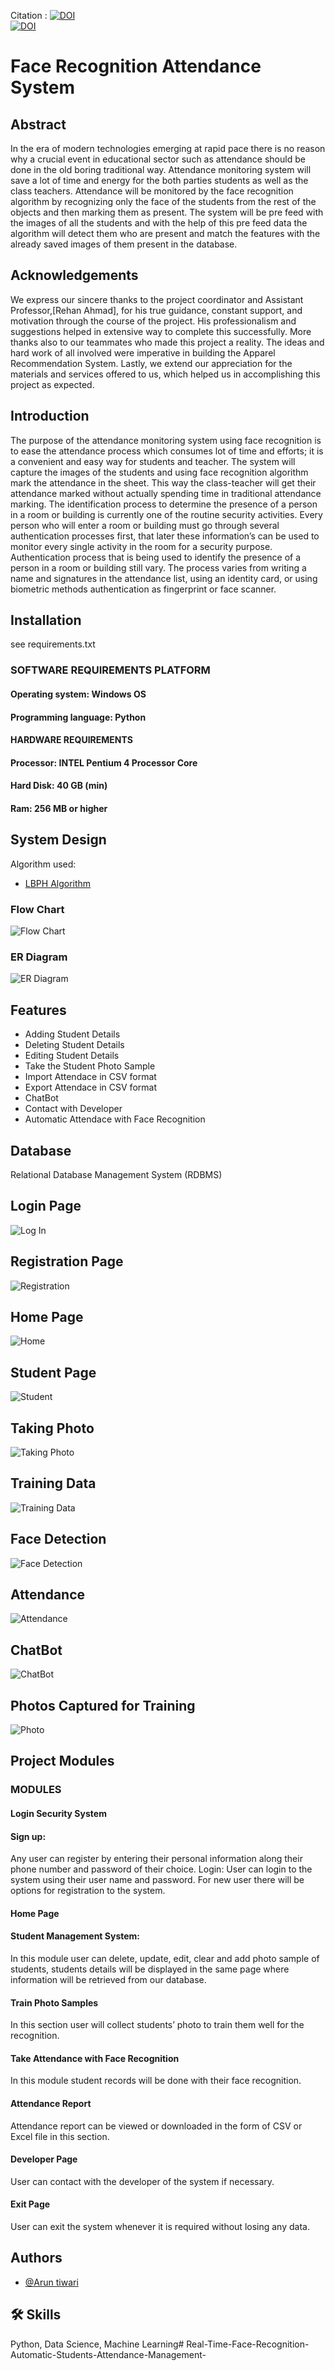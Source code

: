 Citation : [![DOI](https://doi.org/10.22214/ijraset.2025.70984)](https://doi.org/10.22214/ijraset.2025.70984)
           <br>
           [![DOI]( https://www.doi.org/10.56726/IRJMETS65781 )]( https://www.doi.org/10.56726/IRJMETS65781 )
                   

# Face Recognition Attendance System





## Abstract
In the era of modern technologies emerging at rapid pace there is no reason why a crucial event in educational sector such as attendance should be done in the old boring traditional way.
Attendance monitoring system will save a lot of time and energy for the both parties students as well as the class teachers. Attendance will be monitored by the face recognition algorithm by recognizing only the face of the students from the rest of the objects and then marking them as present. The system will be pre feed with the images of all the students and with the help of this pre feed data the algorithm will detect them who are present and match the features with the already saved images of them present in the database.
## Acknowledgements

We express our sincere thanks to the project coordinator and Assistant Professor,[Rehan Ahmad], for his true guidance, constant support, and motivation through the course of the project. His professionalism and suggestions helped in extensive way to complete this successfully. More thanks also to our teammates who made this project a reality. The ideas and hard work of all involved were imperative in building the Apparel Recommendation System. Lastly, we extend our appreciation for the materials and services offered to us, which helped us in accomplishing this project as expected.

## Introduction

The purpose of the attendance monitoring system using face recognition is to ease the attendance process which consumes lot of time and efforts; it is a convenient and easy way for students and teacher. The system will capture the images of the students and using face recognition algorithm mark the attendance in the sheet. This way the class-teacher will get their attendance marked without actually spending time in traditional attendance marking.
The identification process to determine the presence of a person in a room or building is currently one of the routine security activities. Every person who will enter a room or building must go through several authentication processes first, that later these information’s can be used to monitor every single activity in the room for a security purpose. Authentication process that is being used to identify the presence of a person in a room or building still vary. The process varies from writing a name and signatures in the attendance list, using an identity card, or using biometric methods authentication as fingerprint or face scanner.

## Installation

  see requirements.txt

  

### SOFTWARE REQUIREMENTS PLATFORM

#### Operating system: Windows OS

#### Programming language: Python

#### HARDWARE REQUIREMENTS

#### Processor: INTEL Pentium 4 Processor Core
#### Hard Disk: 40 GB (min)
#### Ram: 256 MB or higher


## System Design

Algorithm used:

- [LBPH Algorithm](https://towardsdatascience.com/face-recognition-how-lbph-works-90ec258c3d6b)
 
### Flow Chart


![Flow Chart](https://github.com/aruntiwari-dev/Real-Time-Face-Recognition-Automatic-Students-Attendance-Management-/blob/35658ccb773605d7e494775c297d3fddb64698ec/Flow%20chart%20Final.png)

### ER Diagram
![ER Diagram](https://github.com/aruntiwari-dev/Real-Time-Face-Recognition-Automatic-Students-Attendance-Management-/blob/1058818f40996793a5f8c0e1590c27ae23b2d5d6/ER%20Diagram.png)

## Features

- Adding Student Details
- Deleting Student Details
- Editing Student Details
- Take the Student Photo Sample
- Import Attendace in CSV format
- Export Attendace in CSV format
- ChatBot
- Contact with Developer
- Automatic Attendace with Face Recognition


## Database

Relational Database Management System (RDBMS)


## Login Page

![Log In](https://github.com/aruntiwari-dev/Real-Time-Face-Recognition-Automatic-Students-Attendance-Management-/blob/1058818f40996793a5f8c0e1590c27ae23b2d5d6/Screenshots%20Outputs/Log%20in%20page.png)

## Registration Page

![Registration](https://github.com/aruntiwari-dev/Real-Time-Face-Recognition-Automatic-Students-Attendance-Management-/blob/1058818f40996793a5f8c0e1590c27ae23b2d5d6/Screenshots%20Outputs/Register%20page.png)

## Home Page 

![Home](https://github.com/aruntiwari-dev/Real-Time-Face-Recognition-Automatic-Students-Attendance-Management-/blob/1058818f40996793a5f8c0e1590c27ae23b2d5d6/Screenshots%20Outputs/Home%20page.png)

## Student Page

![Student](https://github.com/aruntiwari-dev/Real-Time-Face-Recognition-Automatic-Students-Attendance-Management-/blob/1058818f40996793a5f8c0e1590c27ae23b2d5d6/Screenshots%20Outputs/Student%20page.png)

## Taking Photo

![Taking Photo](https://github.com/aruntiwari-dev/Real-Time-Face-Recognition-Automatic-Students-Attendance-Management-/blob/25882a945d85264a5eb5075b535b985be3365e99/Screenshots%20Outputs/Taking%20photo.png)

## Training Data

![Training Data](https://github.com/aruntiwari-dev/Real-Time-Face-Recognition-Automatic-Students-Attendance-Management-/blob/1058818f40996793a5f8c0e1590c27ae23b2d5d6/Screenshots%20Outputs/Train%20Data.png)

## Face Detection

![Face Detection](https://github.com/aruntiwari-dev/Real-Time-Face-Recognition-Automatic-Students-Attendance-Management-/blob/1058818f40996793a5f8c0e1590c27ae23b2d5d6/Screenshots%20Outputs/Face%20Recognition.png)

## Attendance

![Attendance](https://github.com/aruntiwari-dev/Real-Time-Face-Recognition-Automatic-Students-Attendance-Management-/blob/1058818f40996793a5f8c0e1590c27ae23b2d5d6/Screenshots%20Outputs/Attendence.png)

## ChatBot

![ChatBot](https://github.com/aruntiwari-dev/Real-Time-Face-Recognition-Automatic-Students-Attendance-Management-/blob/1058818f40996793a5f8c0e1590c27ae23b2d5d6/Screenshots%20Outputs/Chatbot.png)
## Photos Captured for Training

![Photo](https://github.com/aruntiwari-dev/Real-Time-Face-Recognition-Automatic-Students-Attendance-Management-/blob/1058818f40996793a5f8c0e1590c27ae23b2d5d6/Screenshots%20Outputs/student%20data.png)


## Project Modules

### MODULES
#### Login Security System
#### Sign up:
Any user can register by entering their personal information along their phone number and password of their choice.
Login:
User can login to the system using their user name and password. For new user there will be options for registration to the system.
#### Home Page
#### Student Management System:
In this module user can delete, update, edit, clear and add photo sample of students, students details will be displayed in the same page where information will be retrieved from our database.
#### Train Photo Samples
In this section user will collect students’ photo to train them well for the recognition.
#### Take Attendance with Face Recognition
In this module student records will be done with their face recognition.
#### Attendance Report
Attendance report can be viewed or downloaded in the form of CSV or Excel file in this section.
#### Developer Page
User can contact with the developer of the system if necessary.
#### Exit Page
User can exit the system whenever it is required without losing any data.







## Authors

- [@Arun tiwari](https://github.com/aruntiwari-dev)


## 🛠 Skills
Python, Data Science, Machine Learning# Real-Time-Face-Recognition-Automatic-Students-Attendance-Management-
